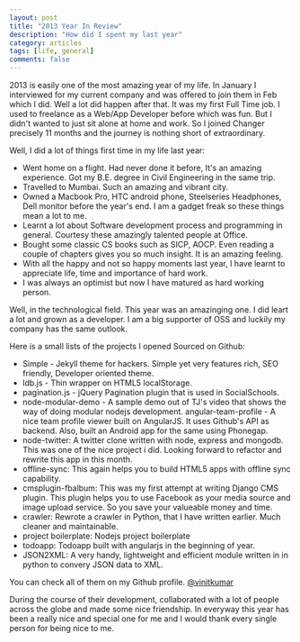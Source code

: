```yaml
---
layout: post
title: "2013 Year In Review"
description: "How did I spent my last year"
category: articles
tags: [life, general]
comments: false
---
```


2013 is easily one of the most amazing year of my life. In January I
interviewed for my current company and was offered to join them in Feb
which I did. Well a lot did happen after that. It was my first Full Time
job. I used to freelance as a Web/App Developer before which was fun.
But I didn't wanted to just sit alone at home and work. So I joined
Changer precisely 11 months and the journey is nothing short of
extraordinary.

Well, I did a lot of things first time in my life last year:

- Went home on a flight. Had never done it before, It's an amazing
 experience. Got my B.E. degree in Civil Engineering in the same trip.
- Travelled to Mumbai. Such an amazing and vibrant city. 
- Owned a Macbook Pro, HTC android phone, Steelseries Headphones, Dell
monitor before the year's end. I am a gadget freak so these things mean
a lot to me.
- Learnt a lot about Software development process and programming in
general. Courtesy these amazingly talented people at Office.
- Bought some classic CS books such as SICP, AOCP. Even reading a couple
of chapters gives you so much insight. It is an amazing feeling.
- With all the happy and not so happy moments last year, I have learnt
to appreciate life, time and importance of hard work.
- I was always an optimist but now I have matured as hard working
 person.

Well, in the technological field. This year was an amazinging one. I did
leart a lot and grown as a developer. I am a big supporter of OSS
and luckily my company has the same outlook.

Here is a small lists of the projects I opened Sourced on Github:

- Simple - Jekyll theme for hackers. Simple yet very features rich, SEO
friendly, Developer oriented theme.  
- ldb.js - Thin wrapper on HTML5 localStorage.
- pagination.js - jQuery Pagination plugin that is used in SocialSchools.
- node-modular-demo	- A sample demo out of TJ's video that shows the way
of doing modular nodejs development.
angular-team-profile - A nice team profile viewer built on AngularJS. It
uses Github's API as backend. Also, built an Android app for the same
using Phonegap.
- node-twitter: A twitter clone written with node, express and mongodb.
This was one of the nice project i did. Looking forward to refactor and
rewrite this app in this month.
- offline-sync: This again helps you to build HTML5 apps with offline
sync capability. 
- cmsplugin-fbalbum: This was my first attempt at writing Django CMS
plugin. This plugin helps you to use Facebook as your media source and
image upload service. So you save your valueable money and time.
- crawler: Rewrote a crawler in Python, that I have written earlier.
Much cleaner and maintainable.
- project boilerplate: Nodejs project boilerplate
- todoapp: Todoapp built with angularjs in the beginning of year. 
- JSON2XML: A very handy, lightweight and efficient module written in
in python to convery JSON data to XML.


You can check all of them on my Github profile.
[@vinitkumar](http://github.com/vinitkumar)

During the course of their development, collaborated with a lot of
people across the globe and made some nice friendship. In everyway this
year has been a really nice and special one for me and I would thank
every single person for being nice to me.

